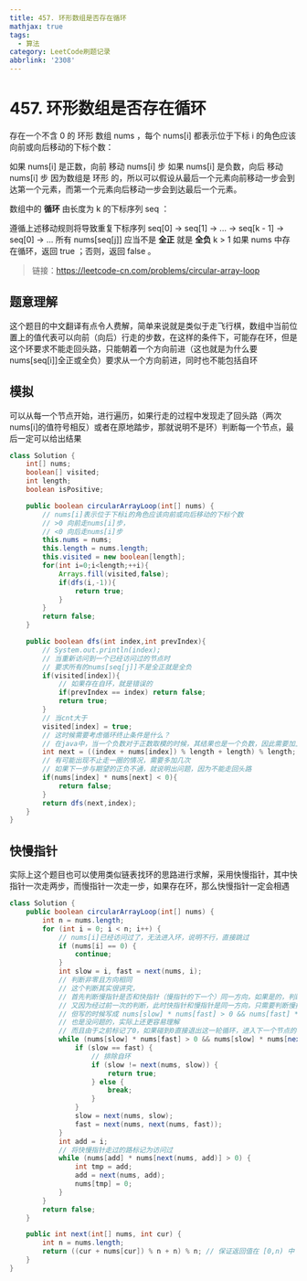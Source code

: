 ```yaml
---
title: 457. 环形数组是否存在循环
mathjax: true
tags:
  - 算法
category: LeetCode刷题记录
abbrlink: '2308'
---
```

# 457. 环形数组是否存在循环

存在一个不含 0 的 环形 数组 nums ，每个 nums[i] 都表示位于下标 i 的角色应该向前或向后移动的下标个数：

如果 nums[i] 是正数，向前 移动 nums[i] 步
如果 nums[i] 是负数，向后 移动 nums[i] 步
因为数组是 环形 的，所以可以假设从最后一个元素向前移动一步会到达第一个元素，而第一个元素向后移动一步会到达最后一个元素。

数组中的 **循环** 由长度为 k 的下标序列 seq ：

遵循上述移动规则将导致重复下标序列 seq[0] -> seq[1] -> ... -> seq[k - 1] -> seq[0] -> ...
所有 nums[seq[j]] 应当不是 **全正** 就是 **全负**
k > 1
如果 nums 中存在循环，返回 true ；否则，返回 false 。

> 链接：https://leetcode-cn.com/problems/circular-array-loop

## 题意理解

这个题目的中文翻译有点令人费解，简单来说就是类似于走飞行棋，数组中当前位置上的值代表可以向前（向后）行走的步数，在这样的条件下，可能存在环，但是这个环要求不能走回头路，只能朝着一个方向前进（这也就是为什么要nums[seq[i]]全正或全负）要求从一个方向前进，同时也不能包括自环

<!-- more -->

## 模拟

可以从每一个节点开始，进行遍历，如果行走的过程中发现走了回头路（两次nums[i]的值符号相反）或者在原地踏步，那就说明不是环）判断每一个节点，最后一定可以给出结果

```java
class Solution {
    int[] nums;
    boolean[] visited;
    int length;
    boolean isPositive;

    public boolean circularArrayLoop(int[] nums) {
        // nums[i]表示位于下标i的角色应该向前或向后移动的下标个数
        // >0 向前走nums[i]步，
        // <0 向后走nums[i]步
        this.nums = nums;
        this.length = nums.length;
        this.visited = new boolean[length];
        for(int i=0;i<length;++i){
            Arrays.fill(visited,false);
            if(dfs(i,-1)){
                return true;
            }
        }
        return false;
    }

    public boolean dfs(int index,int prevIndex){
        // System.out.println(index);
        // 当重新访问到一个已经访问过的节点时
        // 要求所有的nums[seq[j]]不是全正就是全负
        if(visited[index]){
            // 如果存在自环，就是错误的
            if(prevIndex == index) return false;
            return true;
        }
        // 当cnt大于
        visited[index] = true;
        // 这时候需要考虑循环终止条件是什么？
        // 在java中，当一个负数对于正数取模的时候，其结果也是一个负数，因此需要加上length将结果恢复到[0,n)内
        int next = ((index + nums[index]) % length + length) % length;
        // 有可能出现不止走一圈的情况，需要多加几次
        // 如果下一步与期望的正负不通，就说明出问题，因为不能走回头路
        if(nums[index] * nums[next] < 0){
            return false;
        }
        return dfs(next,index);
    }
}
```



## 快慢指针

实际上这个题目也可以使用类似链表找环的思路进行求解，采用快慢指针，其中快指针一次走两步，而慢指针一次走一步，如果存在环，那么快慢指针一定会相遇

```java
class Solution {
    public boolean circularArrayLoop(int[] nums) {
        int n = nums.length;
        for (int i = 0; i < n; i++) {
          	// nums[i]已经访问过了，无法进入环，说明不行，直接跳过
            if (nums[i] == 0) {
                continue;
            }
            int slow = i, fast = next(nums, i);
            // 判断非零且方向相同
          	// 这个判断其实很讲究，
          	// 首先判断慢指针是否和快指针（慢指针的下一个）同一方向，如果是的，判断快指针和快指针的下一个是否同一方向
          	// 又因为经过前一次的判断，此时快指针和慢指针是同一方向，只需要判断慢指针和快指针的下一个是否是同一方向即可
          	// 但写的时候写成 nums[slow] * nums[fast] > 0 && nums[fast] * nums[next(nums,fast)] > 0
            // 也是没问题的，实际上还更容易理解
          	// 而且由于之前标记了0，如果碰到0直接退出这一轮循环，进入下一个节点的判断，很妙
            while (nums[slow] * nums[fast] > 0 && nums[slow] * nums[next(nums, fast)] > 0) {
                if (slow == fast) {
                  	// 排除自环
                    if (slow != next(nums, slow)) {
                        return true;
                    } else {
                        break;
                    }
                }
                slow = next(nums, slow);
                fast = next(nums, next(nums, fast));
            }
            int add = i;
          	// 将快慢指针走过的路标记为访问过
            while (nums[add] * nums[next(nums, add)] > 0) {
                int tmp = add;
                add = next(nums, add);
                nums[tmp] = 0;
            }
        }
        return false;
    }

    public int next(int[] nums, int cur) {
        int n = nums.length;
        return ((cur + nums[cur]) % n + n) % n; // 保证返回值在 [0,n) 中
    }
}
```

